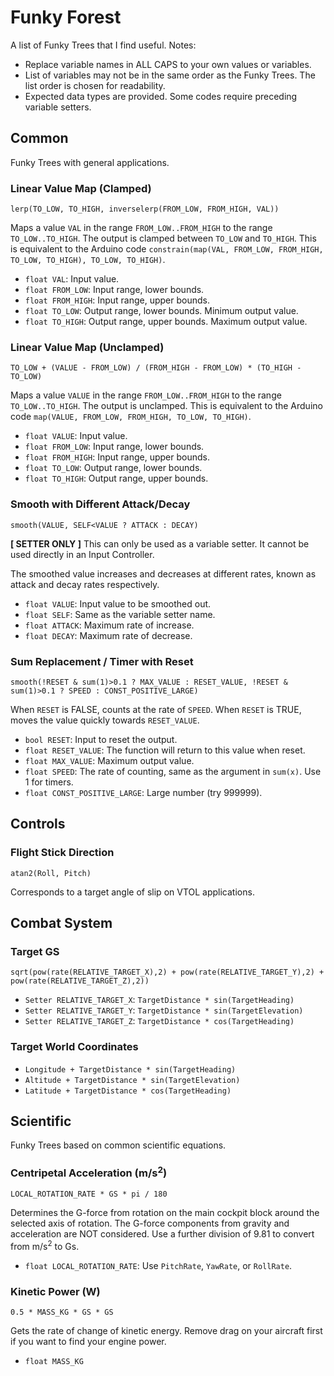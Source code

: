 # Funky Forest

A list of Funky Trees that I find useful. Notes:

- Replace variable names in ALL CAPS to your own values or variables.
- List of variables may not be in the same order as the Funky Trees. The list order is chosen for readability.
- Expected data types are provided. Some codes require preceding variable setters.

## Common

Funky Trees with general applications.

### Linear Value Map (Clamped)

`lerp(TO_LOW, TO_HIGH, inverselerp(FROM_LOW, FROM_HIGH, VAL))`

Maps a value `VAL` in the range `FROM_LOW..FROM_HIGH` to the range `TO_LOW..TO_HIGH`. The output is clamped between `TO_LOW` and `TO_HIGH`. This is equivalent to the Arduino code `constrain(map(VAL, FROM_LOW, FROM_HIGH, TO_LOW, TO_HIGH), TO_LOW, TO_HIGH)`.

- `float VAL`: Input value.
- `float FROM_LOW`: Input range, lower bounds.
- `float FROM_HIGH`: Input range, upper bounds.
- `float TO_LOW`: Output range, lower bounds. Minimum output value.
- `float TO_HIGH`: Output range, upper bounds. Maximum output value.

### Linear Value Map (Unclamped)

`TO_LOW + (VALUE - FROM_LOW) / (FROM_HIGH - FROM_LOW) * (TO_HIGH - TO_LOW)`

Maps a value `VALUE` in the range `FROM_LOW..FROM_HIGH` to the range `TO_LOW..TO_HIGH`. The output is unclamped. This is equivalent to the Arduino code `map(VALUE, FROM_LOW, FROM_HIGH, TO_LOW, TO_HIGH)`.

- `float VALUE`: Input value.
- `float FROM_LOW`: Input range, lower bounds.
- `float FROM_HIGH`: Input range, upper bounds.
- `float TO_LOW`: Output range, lower bounds.
- `float TO_HIGH`: Output range, upper bounds.

### Smooth with Different Attack/Decay

`smooth(VALUE, SELF<VALUE ? ATTACK : DECAY)`

**[ SETTER ONLY ]** This can only be used as a variable setter. It cannot be used directly in an Input Controller.

The smoothed value increases and decreases at different rates, known as attack and decay rates respectively.

- `float VALUE`: Input value to be smoothed out.
- `float SELF`: Same as the variable setter name.
- `float ATTACK`: Maximum rate of increase.
- `float DECAY`: Maximum rate of decrease.

### Sum Replacement / Timer with Reset

`smooth(!RESET & sum(1)>0.1 ? MAX_VALUE : RESET_VALUE, !RESET & sum(1)>0.1 ? SPEED : CONST_POSITIVE_LARGE)`

When `RESET` is FALSE, counts at the rate of `SPEED`. When `RESET` is TRUE, moves the value quickly towards `RESET_VALUE`.

- `bool RESET`: Input to reset the output.
- `float RESET_VALUE`: The function will return to this value when reset.
- `float MAX_VALUE`: Maximum output value.
- `float SPEED`: The rate of counting, same as the argument in `sum(x)`. Use 1 for timers.
- `float CONST_POSITIVE_LARGE`: Large number (try 999999).

## Controls

### Flight Stick Direction

`atan2(Roll, Pitch)`

Corresponds to a target angle of slip on VTOL applications.

## Combat System

### Target GS

`sqrt(pow(rate(RELATIVE_TARGET_X),2) + pow(rate(RELATIVE_TARGET_Y),2) + pow(rate(RELATIVE_TARGET_Z),2))`

- `Setter RELATIVE_TARGET_X`: `TargetDistance * sin(TargetHeading)`
- `Setter RELATIVE_TARGET_Y`: `TargetDistance * sin(TargetElevation)`
- `Setter RELATIVE_TARGET_Z`: `TargetDistance * cos(TargetHeading)`

### Target World Coordinates

- `Longitude + TargetDistance * sin(TargetHeading)`
- `Altitude + TargetDistance * sin(TargetElevation)`
- `Latitude + TargetDistance * cos(TargetHeading)`

## Scientific

Funky Trees based on common scientific equations.

### Centripetal Acceleration (m/s<sup>2</sup>)

`LOCAL_ROTATION_RATE * GS * pi / 180`

Determines the G-force from rotation on the main cockpit block around the selected axis of rotation. The G-force components from gravity and acceleration are NOT considered. Use a further division of 9.81 to convert from m/s<sup>2</sup> to Gs.

- `float LOCAL_ROTATION_RATE`: Use `PitchRate`, `YawRate`, or `RollRate`.

### Kinetic Power (W)

`0.5 * MASS_KG * GS * GS`

Gets the rate of change of kinetic energy. Remove drag on your aircraft first if you want to find your engine power.

- `float MASS_KG`
